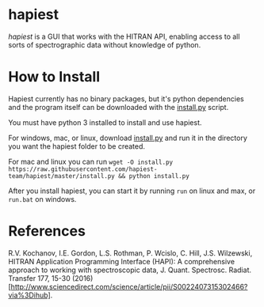 # hapiest
*hapiest* is a GUI that works with the HITRAN API, enabling access
to all sorts of spectrographic data without knowledge of python.

# How to Install
Hapiest currently has no binary packages, but it's python dependencies and the program itself can be downloaded
with the [install.py](https://github.com/hapiest-team/hapiest/blob/master/install.py) script.

You must have python 3 installed to install and use hapiest.

For windows, mac, or linux, download [install.py](https://raw.githubusercontent.com/hapiest-team/hapiest/master/install.py) and run it in the directory you want the hapiest folder to be created.

For mac and linux you can run `wget -O install.py https://raw.githubusercontent.com/hapiest-team/hapiest/master/install.py && python install.py`

After you install hapiest, you can start it by running `run` on linux and max, or `run.bat` on windows.

# References
R.V. Kochanov, I.E. Gordon, L.S. Rothman, P. Wcislo, C. Hill, J.S. Wilzewski, HITRAN Application Programming Interface (HAPI): A comprehensive approach to working with spectroscopic data, J. Quant. Spectrosc. Radiat. Transfer 177, 15-30 (2016) [http://www.sciencedirect.com/science/article/pii/S0022407315302466?via%3Dihub].

